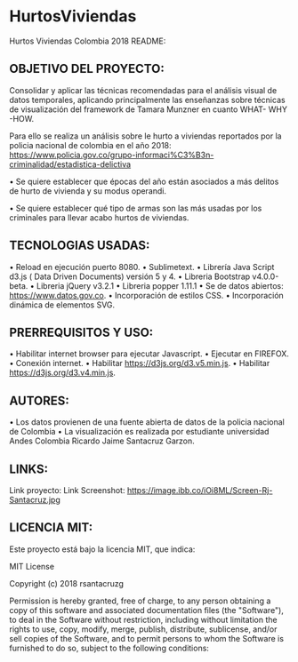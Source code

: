 # HurtosViviendas
Hurtos Viviendas Colombia 2018
README:

OBJETIVO DEL PROYECTO:
---------------------

Consolidar y aplicar las técnicas recomendadas para el análisis visual de datos temporales, aplicando principalmente las enseñanzas 
sobre técnicas de visualización del framework de Tamara Munzner en cuanto WHAT- WHY -HOW.

Para ello se realiza un análisis sobre le hurto a viviendas reportados por la policia nacional de colombia en el año 2018:
https://www.policia.gov.co/grupo-informaci%C3%B3n-criminalidad/estadistica-delictiva

•	Se quiere establecer que épocas del año están asociados a más delitos de hurto de vivienda y su modus operandi.

•	Se quiere establecer qué tipo de armas son las más usadas por los criminales para llevar acabo hurtos de viviendas. 


TECNOLOGIAS USADAS:
-------------------

•	Reload en ejecución puerto 8080.
•	Sublimetext.
•	Librería Java Script d3.js ( Data Driven Documents) versión 5 y 4.
•	Libreria Bootstrap v4.0.0-beta.
•	Libreria jQuery v3.2.1
•	Libreria popper 1.11.1
•	Se de datos abiertos: https://www.datos.gov.co.
•	Incorporación  de estilos CSS.
•	Incorporación dinámica de elementos SVG.


PRERREQUISITOS Y USO:
---------------------

•	Habilitar internet browser para ejecutar Javascript.
•	Ejecutar en FIREFOX.
•	Conexión internet.
•	Habilitar https://d3js.org/d3.v5.min.js.
•	Habilitar https://d3js.org/d3.v4.min.js.


AUTORES:
--------

•	Los datos provienen de una fuente abierta de datos de la policia nacional de Colombia
•	La visualización es realizada por estudiante universidad Andes Colombia Ricardo Jaime Santacruz Garzon.



LINKS:
------

Link proyecto:
Link Screenshot: https://image.ibb.co/iOi8ML/Screen-Rj-Santacruz.jpg


LICENCIA MIT:
-------------

Este proyecto está bajo la licencia MIT, que indica:

MIT License

Copyright (c) 2018 rsantacruzg

Permission is hereby granted, free of charge, to any person obtaining a copy of this software and associated documentation files (the "Software"), to deal in the Software without restriction, including without limitation the rights to use, copy, modify, merge, publish, distribute, sublicense, and/or sell copies of the Software, and to permit persons to whom the Software is furnished to do so, subject to the following conditions:
